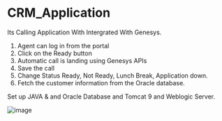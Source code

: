 # CRM_Application
Its Calling Application With Intergrated With Genesys. 
1) Agent can log in from the portal
2) Click on the Ready button
3) Automatic call is landing using Genesys APIs
4) Save the call
5) Change Status Ready, Not Ready, Lunch Break, Application down.
6) Fetch the customer information from the Oracle database.
   


Set up JAVA & and Oracle Database and Tomcat 9 and Weblogic Server.

![image](https://github.com/Manjit8200/CRM_Application/assets/44630083/1c23c80c-a794-4476-876a-b09d8124999f)
